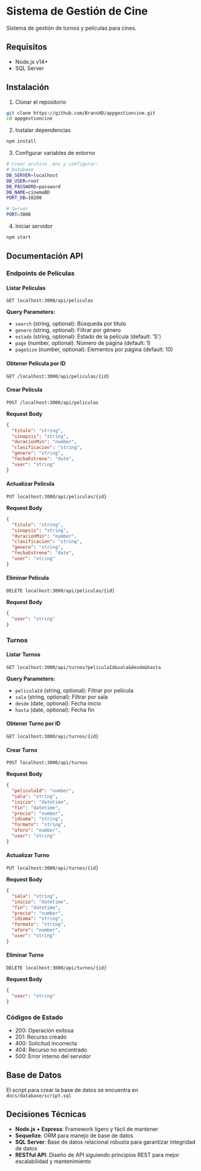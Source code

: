 # Sistema de Gestión de Cine

Sistema de gestión de turnos y películas para cines.

## Requisitos

- Node.js v14+
- SQL Server

## Instalación

1. Clonar el repositorio

```bash
git clone https://github.com/BransHD/appgestioncine.git
cd appgestioncine
```

2. Instalar dependencias

```bash
npm install
```

3. Configurar variables de entorno

```bash
# Crear archivo .env y configurar:
# Database
DB_SERVER=localhost
DB_USER=root
DB_PASSWORD=password
DB_NAME=cinemaBD
PORT_DB=10200

# Server
PORT=3000
```

4. Iniciar servidor

```bash
npm start
```

## Documentación API

### Endpoints de Películas

#### Listar Películas

```http
GET localhost:3000/api/peliculas
```

**Query Parameters:**

- `search` (string, optional): Búsqueda por título
- `genero` (string, optional): Filtrar por género
- `estado` (string, optional): Estado de la película (default: 'S')
- `page` (number, optional): Número de página (default: 1)
- `pageSize` (number, optional): Elementos por página (default: 10)

#### Obtener Película por ID

```http
GET /localhost:3000/api/peliculas/{id}
```

#### Crear Película

```http
POST /localhost:3000/api/peliculas
```

**Request Body**

```json
{
  "titulo": "string",
  "sinopsis": "string",
  "duracionMin": "number",
  "clasificacion": "string",
  "genero": "string",
  "fechaEstreno": "date",
  "user": "string"
}
```

#### Actualizar Película

```http
PUT localhost:3000/api/peliculas/{id}
```

**Request Body**

```json
{
  "titulo": "string",
  "sinopsis": "string",
  "duracionMin": "number",
  "clasificacion": "string",
  "genero": "string",
  "fechaEstreno": "date",
  "user": "string"
}
```

#### Eliminar Película

```http
DELETE localhost:3000/api/peliculas/{id}
```

**Request Body**

```json
{
  "user": "string"
}
```

### Turnos

#### Listar Turnos

```http
GET localhost:3000/api/turnos?peliculaId&sala&desde&hasta
```

**Query Parameters:**

- `peliculaId` (string, optional): Filtrar por película
- `sala` (string, optional): Filtrar por sala
- `desde` (date, optional): Fecha inicio
- `hasta` (date, optional): Fecha fin

#### Obtener Turno por ID

```http
GET localhost:3000/api/turnos/{id}
```

#### Crear Turno

```http
POST localhost:3000/api/turnos
```

**Request Body**

```json
{
  "peliculaId": "number",
  "sala": "string",
  "inicio": "datetime",
  "fin": "datetime",
  "precio": "number",
  "idioma": "string",
  "formato": "string",
  "aforo": "number",
  "user": "string"
}
```

#### Actualizar Turno

```http
PUT localhost:3000/api/turnos/{id}
```

**Request Body**

```json
{
  "sala": "string",
  "inicio": "datetime",
  "fin": "datetime",
  "precio": "number",
  "idioma": "string",
  "formato": "string",
  "aforo": "number",
  "user": "string"
}
```

#### Eliminar Turno

```http
DELETE localhost:3000/api/turnos/{id}
```

**Request Body**

```json
{
  "user": "string"
}
```

### Códigos de Estado

- 200: Operación exitosa
- 201: Recurso creado
- 400: Solicitud incorrecta
- 404: Recurso no encontrado
- 500: Error interno del servidor

## Base de Datos

El script para crear la base de datos se encuentra en `docs/database/script.sql`

## Decisiones Técnicas

- **Node.js + Express**: Framework ligero y fácil de mantener
- **Sequelize**: ORM para manejo de base de datos
- **SQL Server**: Base de datos relacional robusta para garantizar integridad de datos
- **RESTful API**: Diseño de API siguiendo principios REST para mejor escalabilidad y mantenimiento
